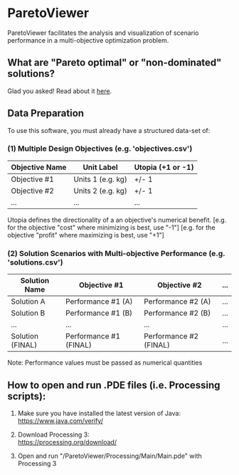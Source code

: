 # ParetoViewer
 ParetoViewer facilitates the analysis and visualization of scenario performance in a multi-objective optimization problem.
 
## What are "Pareto optimal" or "non-dominated" solutions?
 Glad you asked! Read about it [here](https://en.wikipedia.org/wiki/Multi-objective_optimization).
 
## Data Preparation
 To use this software, you must already have a structured data-set of: 
 
### (1) Multiple Design Objectives (e.g. 'objectives.csv')

 Objective Name  |  Unit Label          |  Utopia (+1 or -1) |
 ----------------|----------------------|--------------------|
 Objective #1    |  Units 1 (e.g. kg)   |  +/- 1             |
 Objective #2    |  Units 2 (e.g. kg)   |  +/- 1             |
 ...             |  ...                 |  ...               |

 Utopia defines the directionality of a an objective's numerical benefit. 
 [e.g. for the objective "cost" where minimizing is best, use "-1"]
 [e.g. for the objective "profit" where maximizing is best, use "+1"]

### (2) Solution Scenarios with Multi-objective Performance (e.g. 'solutions.csv')

 Solution Name    |  Objective #1            |  Objective #2            |  ...
 -----------------|--------------------------|--------------------------|-----
 Solution A       |  Performance #1 (A)      |  Performance #2 (A)      |  ...
 Solution B       |  Performance #1 (B)      |  Performance #2 (B)      |  ...
 ...              |  ...                     |  ...                     |  ...
 Solution (FINAL) |  Performance #1 (FINAL)  |  Performance #2 (FINAL)  |  ...

 Note: Performance values must be passed as numerical quantities 
 
## How to open and run .PDE files (i.e. Processing scripts):

1. Make sure you have installed the latest version of Java:  
 https://www.java.com/verify/

2. Download Processing 3:  
 https://processing.org/download/

3. Open and run "/ParetoViewer/Processing/Main/Main.pde" with Processing 3
